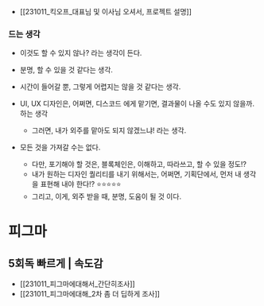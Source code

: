 

- [[231011_킥오프_대표님 및 이사님 오셔서, 프로젝트 설명]]

### 드는 생각
- 이것도 할 수 있지 않나? 라는 생각이 든다. 
- 분명, 할 수 있을 것 같다는 생각. 
- 시간이 들어갈 뿐, 그렇게 어렵지는 않을 것 같다는 생각. 
- UI, UX 디자인은, 어쩌면, 디스코드 에게 맡기면, 결과물이 나올 수도 있지 않을까. 하는 생각 
	- 그러면, 내가 외주를 맡아도 되지 않겠느냐! 라는 생각. 

- 모든 것을 가져갈 수는 없다. 
	- 다만, 포기해야 할 것은, 블록체인은, 이해하고, 따라쓰고, 할 수 있을 정도!? 
	- 내가 원하는 디자인 퀄리티를 내기 위해서는, 어쩌면, 기획단에서, 먼저 내 생각을 표현해 내야 한다!? ⭐⭐⭐⭐⭐ 
	- 그리고, 이게, 외주 받을 때, 분명, 도움이 될 것 이다. 




# 피그마 

## 5회독 빠르게 | 속도감 
- [[231011_피그마에대해서_간단히조사]]
- [[231011_피그마에대해_2차 좀 더 딥하게 조사]]
